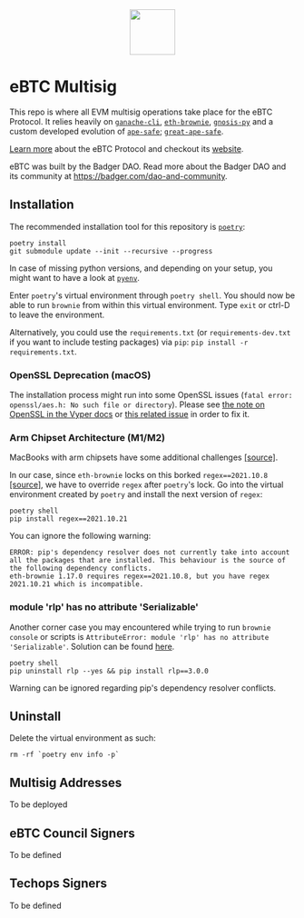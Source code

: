 <div align="center" style="margin-bottom:15px">
  <img height=80 src="https://www.ebtc.finance/_next/image?url=%2Fassets%2Fmain-logo.png&w=640&q=75">
</div>

# eBTC Multisig

This repo is where all EVM multisig operations take place for the eBTC Protocol.
It relies heavily on [`ganache-cli`](https://docs.nethereum.com/en/latest/ethereum-and-clients/ganache-cli/), [`eth-brownie`](https://github.com/eth-brownie/brownie), [`gnosis-py`](https://github.com/gnosis/gnosis-py) and a custom developed evolution of [`ape-safe`](https://github.com/banteg/ape-safe); [`great-ape-safe`](https://github.com/gosuto-ai/great-ape-safe).

[Learn more](https://docs.ebtc.finance/ebtc/) about the eBTC Protocol and checkout its [website](https://ebtc.finance/).

eBTC was built by the Badger DAO. Read more about the Badger DAO and its community at https://badger.com/dao-and-community.

## Installation

The recommended installation tool for this repository is [`poetry`](https://python-poetry.org/docs/):
```
poetry install
git submodule update --init --recursive --progress
```

In case of missing python versions, and depending on your setup, you might want to have a look at [`pyenv`](https://github.com/pyenv/pyenv).

Enter `poetry`'s virtual environment through `poetry shell`. You should now be able to run `brownie` from within this virtual environment. Type `exit` or ctrl-D to leave the environment.

Alternatively, you could use the `requirements.txt` (or `requirements-dev.txt` if you want to include testing packages) via `pip`: `pip install -r requirements.txt`.

### OpenSSL Deprecation (macOS)

The installation process might run into some OpenSSL issues (`fatal error: openssl/aes.h: No such file or directory`). Please see [the note on OpenSSL in the Vyper docs](https://docs.vyperlang.org/en/v0.1.0-beta.17/installing-vyper.html#installation) or [this related issue](https://github.com/ethereum/pyethereum/issues/292) in order to fix it.

### Arm Chipset Architecture (M1/M2)
MacBooks with arm chipsets have some additional challenges [[source]](https://github.com/psf/black/issues/2524).

In our case, since `eth-brownie` locks on this borked `regex==2021.10.8` [[source]](https://github.com/eth-brownie/brownie/blob/1eeb5b3a42509f14cdd2d269c5629cfeaf850fcc/requirements.txt#L193), we have to override `regex` after `poetry`'s lock. Go into the virtual environment created by `poetry` and install the next version of `regex`:
```
poetry shell
pip install regex==2021.10.21
```
You can ignore the following warning:
```
ERROR: pip's dependency resolver does not currently take into account all the packages that are installed. This behaviour is the source of the following dependency conflicts.
eth-brownie 1.17.0 requires regex==2021.10.8, but you have regex 2021.10.21 which is incompatible.
```

### module 'rlp' has no attribute 'Serializable'
Another corner case you may encountered while trying to run `brownie console` or scripts is `AttributeError: module 'rlp' has no attribute 'Serializable'`. Solution can be found [here](https://lightrun.com/answers/apeworx-ape-docker-startup-error-attributeerror-module-rlp-has-no-attribute-serializable).

```
poetry shell
pip uninstall rlp --yes && pip install rlp==3.0.0
```

Warning can be ignored regarding pip's dependency resolver conflicts.

## Uninstall

Delete the virtual environment as such:
```
rm -rf `poetry env info -p`
```

## Multisig Addresses

To be deployed

## eBTC Council Signers

To be defined

## Techops Signers

To be defined

